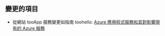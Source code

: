 ## <a name="whats-changed"></a>變更的項目
* 從網站 tooApp 服務變更如指南 toohello: [Azure 應用程式服務和其對影響現有的 Azure 服務](http://go.microsoft.com/fwlink/?LinkId=529714)

